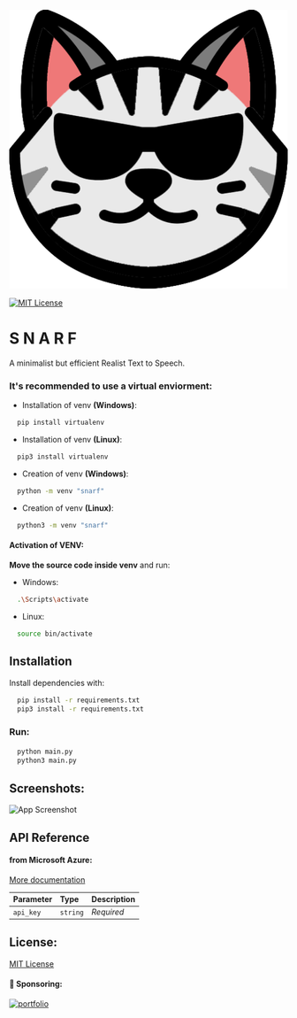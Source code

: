 
![Logo](./images/logo.png)

[![MIT License](https://img.shields.io/badge/License-MIT-green.svg)](https://choosealicense.com/licenses/mit/)


# S N A R F

A minimalist but efficient Realist Text to Speech.


### It's recommended to use a virtual enviorment:

- Installation of venv **(Windows)**:

```bash
  pip install virtualenv
```

- Installation of venv **(Linux)**:

```bash
  pip3 install virtualenv
```

- Creation  of venv **(Windows)**:

```bash
  python -m venv "snarf"
```
- Creation  of venv **(Linux)**:

```bash
  python3 -m venv "snarf"
```
#### Activation of VENV:
**Move the source code inside venv** and run:
- Windows:
```bash
  .\Scripts\activate
```
- Linux:
```bash
  source bin/activate
```
## Installation

Install dependencies with:

```bash
  pip install -r requirements.txt
  pip3 install -r requirements.txt
```
### Run:
```bash
  python main.py
  python3 main.py
```
## Screenshots:

![App Screenshot](https://via.placeholder.com/468x300?text=App+Screenshot+Here)


## API Reference

#### from Microsoft Azure:

[More documentation](https://learn.microsoft.com/en-us/azure/cognitive-services/speech-service/language-support?tabs=stt#text-to-speech)

| Parameter | Type     | Description                |
| :-------- | :------- | :------------------------- |
| `api_key` | `string` | *Required* |



## License:

[MIT License](https://choosealicense.com/licenses/mit/)


#### 🔗 Sponsoring:
[![portfolio](https://img.shields.io/badge/buy_me_a_coffee-000?style=for-the-badge&logo=ko-fi&logoColor=white)](https://www.paypal.com/paypalme/christcastr/)

